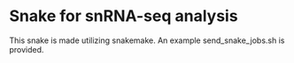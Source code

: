 # Snake for snRNA-seq analysis

This snake is made utilizing snakemake.
An example send_snake_jobs.sh is provided.
